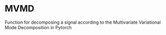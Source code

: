 # MVMD
Function for decomposing a signal according to the Multivariate Variational Mode Decomposition in Pytorch
